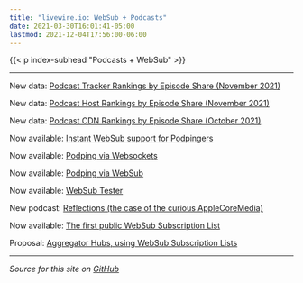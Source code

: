 ```yaml
---
title: "livewire.io: WebSub + Podcasts"
date: 2021-03-30T16:01:41-05:00
lastmod: 2021-12-04T17:56:00-06:00
---
```


{{< p index-subhead "Podcasts + WebSub" >}}

---

New data: [Podcast Tracker Rankings by Episode Share (November 2021)](/podcast-trackers-by-episode-share)

New data: [Podcast Host Rankings by Episode Share (November 2021)](/podcast-hosts-by-episode-share)

New data: [Podcast CDN Rankings by Episode Share (October 2021)](/podcast-cdns-by-episode-share)

Now available: [Instant WebSub support for Podpingers](/instant-websub-for-podpingers)

Now available: [Podping via Websockets](/podping-via-websockets)

Now available: [Podping via WebSub](/podping-via-websub)

Now available: [WebSub Tester](/websub-tester)

New podcast: [Reflections (the case of the curious AppleCoreMedia)](/new-podcast-reflections)

Now available: [The first public WebSub Subscription List](/first-public-subscription-list)

Proposal: [Aggregator Hubs, using WebSub Subscription Lists](/aggregator-hubs)

---

*Source for this site on [GitHub](https://github.com/skymethod/livewire-web)*
